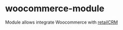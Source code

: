 woocommerce-module
==================

Module allows integrate Woocommerce with [retailCRM](http://retailcrm.pro)
